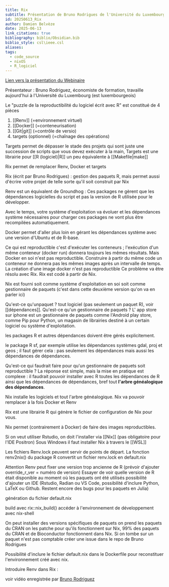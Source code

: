 ```yaml
---
title: Rix
subtitle: Présentation de Bruno Rodrigues de l'Université du Luxembourg (café Recherche Reproductible)
id: 20250613_Rix
author: Damien Belvèze
date: 2025-06-13
link_citations: true
bibliography: biblio/Obsidian.bib
biblio_style: csl\ieee.csl
aliases: 
tags:
  - code_source
  - nixOS
  - R_logiciel
---
```

[Lien vers la présentation du Webinaire](https://www.recherche-reproductible.fr/webinaires/2025/06/13/Nix-Rix.html)

Présentateur : Bruno Rodriguez, économiste de formation, travaille aujourd'hui à l'Université du Luxembourg (est luxembourgeois)

Le "puzzle de la reproductibilité du logiciel écrit avec R" est constitué de 4 pièces 
1. [[Renv]] (=environnement virtuel)
2. [[Docker]] (=conteneurisation)
3. [[Git|git]] (=contrôle de versio)
4. targets (optionnel) (=chaînage des opérations)


Targets permet de dépasser le stade des projets qui sont juste une succession de scripts que vous devez exécuter à la main, Targets est une librairie pour [[R (logiciel)|R]] un peu équivalente à [[Makefile|make]]

Rix permet de remplacer Renv, Docker et targets

Rix (écrit par Bruno Rodrigues) : gestion des paquets R, mais permet aussi d'écrire votre projet de telle sorte qu'il soit construit par Nix

Renv est un équivalent de Groundhog : Ces packages ne gèrent que les dépendances logicielles du script et pas la version de R utilisée pour le développer.

Avec le temps, votre système d'exploitation va évoluer et les dépendances système nécessaires pour charger ces packages ne vont plus être recompilées automatiquement.

Docker permet d'aller plus loin en gérant les dépendances système avec une version d'Ubuntu et de R-base.

Ce qui est reproductible c'est d'exécuter les conteneurs ; l'exécution d'un même conteneur (docker run) donnera toujours les mêmes résultats. Mais Docker en soi n'est pas reproductible.  Construire à partir du même code un conteneur ne donnera pas les mêmes images après un intervalle de temps.
La création d'une image docker n'est pas reproductible
Ce problème va être résolu avec Rix.
Rix est codé à partir de Nix.

Nix est fourni soit comme système d'exploitation en soi soit comme gestionnaire de paquets (c'est dans cette deuxième version qu'on va en parler ici)

Qu'est-ce qu'unpaquet ? tout logiciel (pas seulement un paquet R), voir [[dépendances]].
Qu'est-ce qu'un gestionnaire de paquets ?
L' app store sur iphone est un gestionnaire de paquets comme l'Android play store, comme Pip pour Python, un magasin de librairies destiné à un certain logiciel ou système d'exploitation.

les packages R et autres dépendances doivent être gérés explicitement.

le package R sf, par exemple utilise les dépendances systèmes gdal, proj et geos ; il faut gérer cela : pas seulement les dépendances mais aussi les dépendances de dépendances. 

Qu'est-ce qui faudrait faire pour qu'un gestionnaire de paquets soit reproductible ? La réponse est simple, mais la mise en pratique est complexe : il faudrait pouvoir installer avec R toutes les dépendances de R ainsi que les dépendances de dépendances, bref tout **l'arbre généalogique des dépendances**. 

Nix installe les logiciels et tout l'arbre généalogique. 
Nix va pouvoir remplacer à la fois Docker et Renv

Rix est une librairie R qui génère le fichier de configuration de Nix pour vous. 

Nix permet (contrairement à Docker) de faire des images reproductibles. 

Si on veut utiliser Rstudio, on doit l'installer via [[Nix]] (pas obligatoire pour l'IDE Positron)
Sous Windows il faut installer Nix à travers le [[WSL]] 

Les fichiers Renv.lock peuvent servir de points de départ. La fonction renv2nix() du package R convertit un fichier renv.lock en default.nix

Attention Renv peut fixer une version trop ancienne de R (prévoir d'ajouter override_r_ver = numéro de version)
Essayer de voir quelle version de R était disponible au moment où les paquets ont été utilisés 
possibilité d'ajouter un IDE (Rstudio, Radian ou VS Code, possibilité d'inclure Python, LaTeX ou Github. Restent encore des bugs pour les paquets en Julia)

génération du fichier default.nix

build avec rix::nix_build()
accéder à l'environnement de développement avec nix-shell

On peut installer des versions spécifiques de paquets 
on prend les paquets du CRAN on les patche pour qu'ils fonctionnent sur Nix, 99% des paquets du CRAN et de Bioconductor fonctionnent dans Nix. 
Si on tombe sur un paquet n'est pas comptable créer une issue dans le repo de Bruno Rodrigues

Possibilité d'inclure le fichier default.nix dans le Dockerfile pour reconstituer l'environnement créé avec nix.

Introduire Renv dans Rix : 

voir vidéo enregistrée par [Bruno Rodriguez](https://www.youtube.com/watch?v=6GbMyAceCDU)
